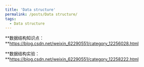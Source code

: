 ```yaml
---
title: 'Data structure'
permalink: /posts/Data structure/
tags:
  - Data structure
---
```


**数据结构知识点：**https://blog.csdn.net/weixin_62290551/category_12256028.html

**数据结构实验：**https://blog.csdn.net/weixin_62290551/category_12258222.html


